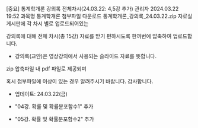 
[중요] 통계학개론 강의록 전체차시(24.03.22: 4,5강 추가)	관리자	2024.03.22 19:52
과목명	통계학개론
첨부파일 다운로드
통계학개론_강의록_24.03.22.zip
자료실 게시판에 각 차시 별로 업로드되어있는

강의록에 대해 전체 차시(총 15강) 자료를 받기 편하시도록 한꺼번에 압축하여 업로드합니다.



- 강의록(교안)은 영상강의에서 사용되는 슬라이드 자료를 뜻합니다.



zip 압축파일 내 pdf 파일로 제공되며 

혹시 첨부파일에 이상이 있는 경우 알려주시기 바랍니다. 감사합니다.



* 업데이트: 24.03.22(금)

- "04강. 확률 및 확률분포함수1" 추가

- "05강. 확률 및 확률분포함수2" 추가